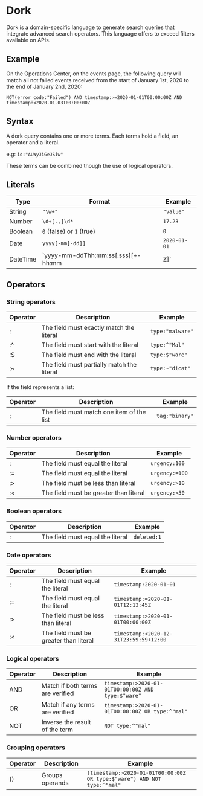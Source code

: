 # Dork

Dork is a domain-specific language to generate search queries that integrate advanced search operators.
This language offers to exceed filters available on APIs.

## Example

On the Operations Center, on the events page, the following query will match
all not failed events received from the start of January 1st, 2020 to the end of January 2nd, 2020:

`NOT(error_code:"Failed") AND timestamp:>=2020-01-01T00:00:00Z AND timestamp:<2020-01-03T00:00:00Z`

## Syntax

A dork query contains one or more terms. Each terms hold a field, an operator and a literal.

e.g: `id:"ALWyJiGeJSiw"`

These terms can be combined though the use of logical operators.

## Literals

| Type | Format | Example |
|------|--------|---------|
| String   | `"\w+"` | `"value"` |
| Number   | `\d+[.,]\d*` | `17.23` |
| Boolean  | `0` (false) or `1` (true) | `0` |
| Date     | `yyyy[-mm[-dd]]` | `2020-01-01` |
| DateTime | `yyyy-mm-ddThh:mm:ss[.sss][+-hh:mm|Z]` | `2020-01-01T12:23:45.2342+02:00` |

## Operators

### String operators

| Operator | Description | Example |
|----------|-------------|---------|
| : | The field must exactly match the literal | `type:"malware"` |
| :^ | The field must start with the literal | `type:^"Mal"` |
| :$ | The field must end with the literal | `type:$"ware"` |
| :~ | The field must partially match the literal | `type:~"dicat"` |

If the field represents a list:

| Operator | Description | Example |
|----------|-------------|---------|
| : | The field must match one item of the list | `tag:"binary"` |

### Number operators

| Operator | Description | Example |
|----------|-------------|---------|
| : | The field must equal the literal | `urgency:100` |
| := | The field must equal the literal | `urgency:=100` |
| :> | The field must be less than literal | `urgency:>10` |
| :&lt; | The field must be greater than literal | `urgency:<50` |

### Boolean operators

| Operator | Description | Example |
|----------|-------------|---------|
| : | The field must equal the literal | `deleted:1` |

### Date operators

| Operator | Description | Example |
|----------|-------------|---------|
| : | The field must equal the literal | `timestamp:2020-01-01` |
| := | The field must equal the literal | `timestamp:=2020-01-01T12:13:45Z` |
| :> | The field must be less than literal | `timestamp:>2020-01-01T00:00:00Z` |
| :&lt; | The field must be greater than literal | `timestamp:<2020-12-31T23:59:59+12:00` |

### Logical operators

| Operator | Description | Example |
|----------|-------------|---------|
| AND | Match if both terms are verified | `timestamp:>2020-01-01T00:00:00Z AND type:$"ware"` |
| OR | Match if any terms are verified | `timestamp:>2020-01-01T00:00:00Z OR type:^"mal"` |
| NOT | Inverse the result of the term | `NOT type:^"mal"` |

### Grouping operators

| Operator | Description | Example |
|----------|-------------|---------|
| () | Groups operands | `(timestamp:>2020-01-01T00:00:00Z OR type:$"ware") AND NOT type:^"mal"` |
